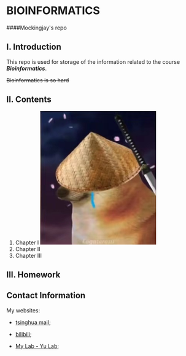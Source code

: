 BIOINFORMATICS
======
####Mockingjay's repo

I. Introduction
-----
This repo is used for storage of the information related to the course ***Bioinformatics***.

~~Bioinformatics is so hard~~



II. Contents
-----
1. Chapter I
![cheems](https://raw.githubusercontent.com/Mockingjay525/Bioinformatics/master/cheems.jpg)
1. Chapter II
1. Chapter III



III. Homework
-----


Contact Information
-----

My websites:

+ [tsinghua mail](yanwh18@mails.tsinghua.edu.cn);

+ [bilibili](https://space.bilibili.com/21561705);

+ [My Lab - Yu Lab](https://liyu-lab-tsinghua.github.io/members/);





